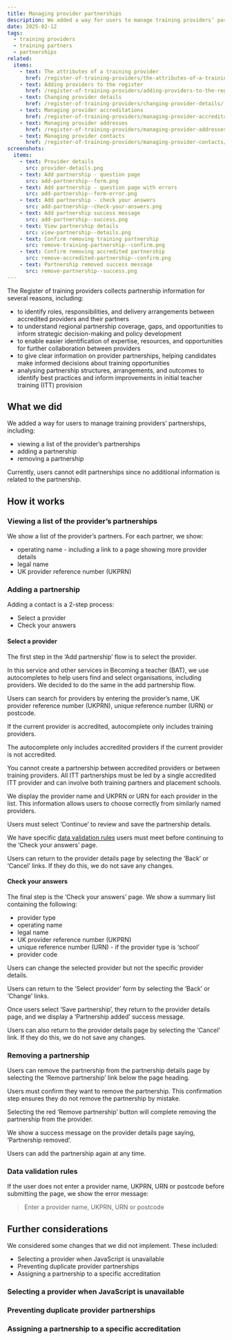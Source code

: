```yaml
---
title: Managing provider partnerships
description: We added a way for users to manage training providers’ partnerships
date: 2025-02-12
tags:
  - training providers
  - training partners
  - partnerships
related:
  items:
    - text: The attributes of a training provider
      href: /register-of-training-providers/the-attributes-of-a-training-provider/
    - text: Adding providers to the register
      href: /register-of-training-providers/adding-providers-to-the-register/
    - text: Changing provider details
      href: /register-of-training-providers/changing-provider-details/
    - text: Managing provider accreditations
      href: /register-of-training-providers/managing-provider-accreditations/
    - text: Managing provider addresses
      href: /register-of-training-providers/managing-provider-addresses/
    - text: Managing provider contacts
      href: /register-of-training-providers/managing-provider-contacts/
screenshots:
  items:
    - text: Provider details
      src: provider-details.png
    - text: Add partnership - question page
      src: add-partnership--form.png
    - text: Add partnership - question page with errors
      src: add-partnership--form-error.png
    - text: Add partnership - check your answers
      src: add-partnership--check-your-answers.png
    - text: Add partnership success message
      src: add-partnership--success.png
    - text: View partnership details
      src: view-partnership--details.png
    - text: Confirm removing training partnership
      src: remove-training-partnership--confirm.png
    - text: Confirm removing accredited partnership
      src: remove-accredited-partnership--confirm.png
    - text: Partnership removed success message
      src: remove-partnership--success.png
---
```


The Register of training providers collects partnership information for several reasons, including:

- to identify roles, responsibilities, and delivery arrangements between accredited providers and their partners
- to understand regional partnership coverage, gaps, and opportunities to inform strategic decision-making and policy development
- to enable easier identification of expertise, resources, and opportunities for further collaboration between providers
- to give clear information on provider partnerships, helping candidates make informed decisions about training opportunities
- analysing partnership structures, arrangements, and outcomes to identify best practices and inform improvements in initial teacher training (ITT) provision

## What we did

We added a way for users to manage training providers’ partnerships, including:

- viewing a list of the provider’s partnerships
- adding a partnership
- removing a partnership

Currently, users cannot edit partnerships since no additional information is related to the partnership.

## How it works

### Viewing a list of the provider’s partnerships

We show a list of the provider’s partners. For each partner, we show:

- operating name - including a link to a page showing more provider details
- legal name
- UK provider reference number (UKPRN)

### Adding a partnership

Adding a contact is a 2-step process:

- Select a provider
- Check your answers

#### Select a provider

The first step in the ‘Add partnership’ flow is to select the provider.

In this service and other services in Becoming a teacher (BAT), we use autocompletes to help users find and select organisations, including providers. We decided to do the same in the add partnership flow.

Users can search for providers by entering the provider’s name, UK provider reference number (UKPRN), unique reference number (URN) or postcode.

If the current provider is accredited, autocomplete only includes training providers.

The autocomplete only includes accredited providers if the current provider is not accredited.

You cannot create a partnership between accredited providers or between training providers. All ITT partnerships must be led by a single accredited ITT provider and can involve both training partners and placement schools.

We display the provider name and UKPRN or URN for each provider in the list. This information allows users to choose correctly from similarly named providers.

Users must select ‘Continue’ to review and save the partnership details.

We have specific [data validation rules](#data-validation-rules) users must meet before continuing to the ‘Check your answers’ page.

Users can return to the provider details page by selecting the ‘Back’ or ‘Cancel’ links. If they do this, we do not save any changes.

#### Check your answers

The final step is the ‘Check your answers’ page. We show a summary list containing the following:

- provider type
- operating name
- legal name
- UK provider reference number (UKPRN)
- unique reference number (URN) - if the provider type is ‘school’
- provider code

Users can change the selected provider but not the specific provider details.

Users can return to the ‘Select provider’ form by selecting the ‘Back’ or ‘Change’ links.

Once users select ‘Save partnership’, they return to the provider details page, and we display a ‘Partnership added’ success message.

Users can also return to the provider details page by selecting the ‘Cancel’ link. If they do this, we do not save any changes.

### Removing a partnership

Users can remove the partnership from the partnership details page by selecting the ‘Remove partnership’ link below the page heading.

Users must confirm they want to remove the partnership. This confirmation step ensures they do not remove the partnership by mistake.

Selecting the red ‘Remove partnership’ button will complete removing the partnership from the provider.

We show a success message on the provider details page saying, ‘Partnership removed’.

Users can add the partnership again at any time.

### Data validation rules

If the user does not enter a provider name, UKPRN, URN or postcode before submitting the page, we show the error message:

> Enter a provider name, UKPRN, URN or postcode

## Further considerations

We considered some changes that we did not implement. These included:

- Selecting a provider when JavaScript is unavailable
- Preventing duplicate provider partnerships
- Assigning a partnership to a specific accreditation

### Selecting a provider when JavaScript is unavailable

### Preventing duplicate provider partnerships

### Assigning a partnership to a specific accreditation
